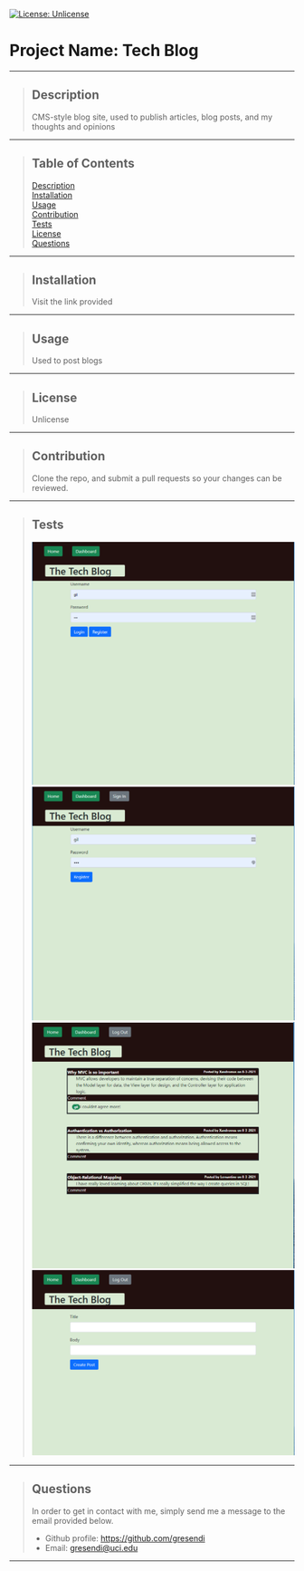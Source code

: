 [![License: Unlicense](https://img.shields.io/badge/license-Unlicense-blue.svg)](http://unlicense.org/)
  # Project Name: Tech Blog   
  * * *
   >## Description
   >CMS-style blog site, used to publish articles, blog posts, and my thoughts and opinions
  * * *
   >## Table of Contents
   > [Description](#description)  
   > [Installation](#installation)  
   > [Usage](#usage)  
   > [Contribution](#contribution)  
   > [Tests](#tests)  
   > [License](#license)  
   > [Questions](#questions)  
  * * *
   >## Installation
   >Visit the link provided
   >[](https://fast-crag-01222.herokuapp.com/)
  * * *
   >## Usage
   >Used to post blogs
   * * *
   >## License
   >Unlicense   
  * * *
   >## Contribution
   >Clone the repo, and submit a pull requests so your changes can be reviewed.
  * * *
   >## Tests
   >![Example of Program Running](https://github.com/gresendi/techBlog/blob/main/assets/img/tech3.PNG)
   >![Example of Program Running](https://github.com/gresendi/techBlog/blob/main/assets/img/tech4.PNG)
   >![Example of Program Running](https://github.com/gresendi/techBlog/blob/main/assets/img/tech1.PNG)
   >![Example of Program Running](https://github.com/gresendi/techBlog/blob/main/assets/img/tech2.PNG)
   
  * * *
 > ## Questions
 >In order to get in contact with me, simply send me a message to the email provided below.
 > - Github profile: https://github.com/gresendi  
 > - Email: gresendi@uci.edu
  * * *


